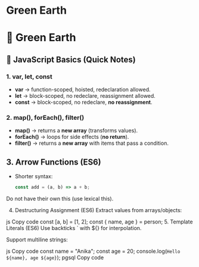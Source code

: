 ﻿# Green Earth

# 🌱 Green Earth

## 📘 JavaScript Basics (Quick Notes)

### 1. var, let, const
- **var** → function-scoped, hoisted, redeclaration allowed.  
- **let** → block-scoped, no redeclare, reassignment allowed.  
- **const** → block-scoped, no redeclare, **no reassignment**.  

### 2. map(), forEach(), filter()
- **map()** → returns a **new array** (transforms values).  
- **forEach()** → loops for side effects (**no return**).  
- **filter()** → returns a **new array** with items that pass a condition. 

## 3. Arrow Functions (ES6)
- Shorter syntax:  
  ```js
  const add = (a, b) => a + b;
Do not have their own this (use lexical this).

4. Destructuring Assignment (ES6)
Extract values from arrays/objects:

js
Copy code
const [a, b] = [1, 2];
const { name, age } = person;
5. Template Literals (ES6)
Use backticks ` with ${} for interpolation.

Support multiline strings:

js
Copy code
const name = "Anika";
const age = 20;
console.log(`Hello ${name}, age ${age}`);
pgsql
Copy code
